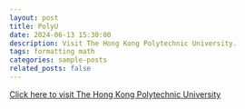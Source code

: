 ```yaml
---
layout: post
title: PolyU
date: 2024-06-13 15:30:00
description: Visit The Hong Kong Polytechnic University.
tags: formatting math
categories: sample-posts
related_posts: false
---
```


[Click here to visit The Hong Kong Polytechnic University](https://www.polyu.edu.hk/)
